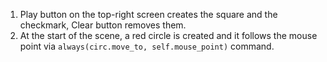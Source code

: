 1. Play button on the top-right screen creates the square and the checkmark, Clear button removes them.
2. At the start of the scene, a red circle is created and it follows the mouse point via ```always(circ.move_to, self.mouse_point)``` command.
